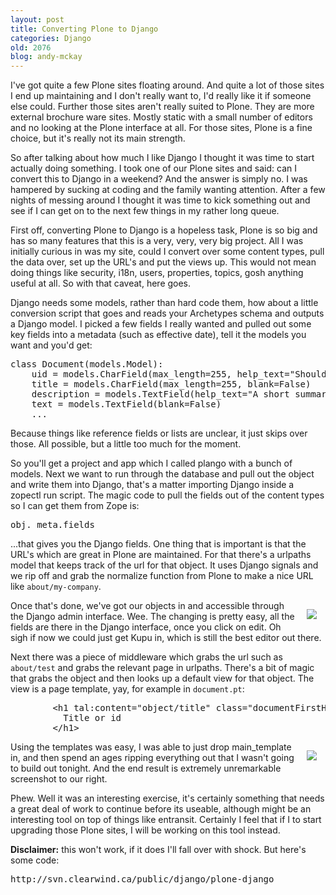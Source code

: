 ```yaml
---
layout: post
title: Converting Plone to Django
categories: Django
old: 2076
blog: andy-mckay
---
```

<p>I've got quite a few Plone sites floating around. And quite a lot of those sites I end up maintaining and I don't really want to, I'd really like it if someone else could. Further those sites aren't really suited to Plone. They are more external brochure ware sites. Mostly static with a small number of editors and no looking at the Plone interface at all. For those sites, Plone is a fine choice, but it's really not its main strength.</p>
<p>So after talking about how much I like Django I thought it was time to start actually doing something. I took one of our Plone sites and said: can I convert this to Django in a weekend? And the answer is simply no. I was hampered by sucking at coding and the family wanting attention. After a few nights of messing around I thought it was time to kick something out and see if I can get on to the next few things in my rather long queue.</p>
<p>First off, converting Plone to Django is a hopeless task, Plone is so big and has so many features that this is a very, very, very big project. All I was initially curious in was my site, could I convert over some content types, pull the data over, set up the URL's and put the views up. This would not mean doing things like security, i18n, users, properties, topics, gosh anything useful at all. So with that caveat, here goes.</p>
<p>Django needs some models, rather than hard code them, how about a little conversion script that goes and reads your Archetypes schema and outputs a Django model. I picked a few fields I really wanted and pulled out some key fields into a metadata (such as effective date), tell it the models you want and you'd get:</p>
<pre>
class Document(models.Model):
    uid = models.CharField(max_length=255, help_text="Should not  [snip]")
    title = models.CharField(max_length=255, blank=False)
    description = models.TextField(help_text="A short summary [snip]", blank=True)
    text = models.TextField(blank=False)
    ...
</pre>
<p>Because things like reference fields or lists are unclear, it just skips over those. All possible, but a little too much for the moment.</p>
<p>So you'll get a project and app which I called plango with a bunch of models. Next we want to run through the database and pull out the object and write them into Django, that's a matter importing Django inside a zopectl run script. The magic code to pull the fields out of the content types so I can get them from Zope is:</p>
<pre>obj._meta.fields</pre>
<p>...that gives you the Django fields. One thing that is important is that the URL's which are great in Plone are maintained. For that there's a urlpaths model that keeps track of the url for that object. It uses Django signals and we rip off and grab the normalize function from Plone to make a nice URL like <code>about/my-company</code>.</p>
<img src="http://www.agmweb.ca/files/plango-list.png" style="padding: 1em; float: right" />
<p>Once that's done, we've got our objects in and accessible through the Django admin interface. Wee. The changing is pretty easy, all the fields are there in the Django interface, once you click on edit. Oh sigh if now we could just get Kupu in, which is still the best editor out there.</p>
<p>Next there was a piece of middleware which grabs the url such as <code>about/test</code> and grabs the relevant page in urlpaths. There's a bit of magic that grabs the object and then looks up a default view for that object. The view is a page template, yay, for example in <code>document.pt</code>:</p>
<pre>
        &lt;h1 tal:content="object/title" class="documentFirstHeading"&gt;
          Title or id
        &lt;/h1&gt;
</pre>
<img src="http://www.agmweb.ca/files/plango-view.png" style="padding: 1em; float: right" />
<p>Using the templates was easy, I was able to just drop main_template in, and then spend an ages ripping everything out that I wasn't going to build out tonight. And the end result is extremely unremarkable screenshot to our right.</p>
<p>Phew. Well it was an interesting exercise, it's certainly something that needs a great deal of work to continue before its useable, although might be an interesting tool on top of things like entransit. Certainly I feel that if I to start upgrading those Plone sites, I will be working on this tool instead.</p>
<p><b>Disclaimer:</b> this won't work, if it does I'll fall over with shock. But here's some code:</p>
<pre>http://svn.clearwind.ca/public/django/plone-django</pre>